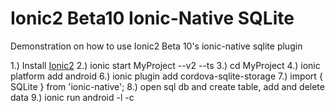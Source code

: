 # Ionic2 Beta10 Ionic-Native SQLite
Demonstration on how to use Ionic2 Beta 10's ionic-native sqlite plugin

1.) Install <a href="http://ionicframework.com/docs/v2/getting-started/installation/">Ionic2</a>
2.) ionic start MyProject --v2 --ts
3.) cd MyProject
4.) ionic platform add android
6.) ionic plugin add cordova-sqlite-storage
7.) import { SQLite } from 'ionic-native';
8.) open sql db and create table, add and delete data
9.) ionic run android -l -c
